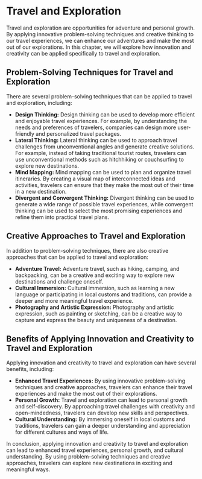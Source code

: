 Travel and Exploration
===========================================================================

Travel and exploration are opportunities for adventure and personal growth. By applying innovative problem-solving techniques and creative thinking to our travel experiences, we can enhance our adventures and make the most out of our explorations. In this chapter, we will explore how innovation and creativity can be applied specifically to travel and exploration.

Problem-Solving Techniques for Travel and Exploration
-----------------------------------------------------

There are several problem-solving techniques that can be applied to travel and exploration, including:

* **Design Thinking:** Design thinking can be used to develop more efficient and enjoyable travel experiences. For example, by understanding the needs and preferences of travelers, companies can design more user-friendly and personalized travel packages.
* **Lateral Thinking:** Lateral thinking can be used to approach travel challenges from unconventional angles and generate creative solutions. For example, instead of taking traditional tourist routes, travelers can use unconventional methods such as hitchhiking or couchsurfing to explore new destinations.
* **Mind Mapping:** Mind mapping can be used to plan and organize travel itineraries. By creating a visual map of interconnected ideas and activities, travelers can ensure that they make the most out of their time in a new destination.
* **Divergent and Convergent Thinking:** Divergent thinking can be used to generate a wide range of possible travel experiences, while convergent thinking can be used to select the most promising experiences and refine them into practical travel plans.

Creative Approaches to Travel and Exploration
---------------------------------------------

In addition to problem-solving techniques, there are also creative approaches that can be applied to travel and exploration:

* **Adventure Travel:** Adventure travel, such as hiking, camping, and backpacking, can be a creative and exciting way to explore new destinations and challenge oneself.
* **Cultural Immersion:** Cultural immersion, such as learning a new language or participating in local customs and traditions, can provide a deeper and more meaningful travel experience.
* **Photography and Artistic Expression:** Photography and artistic expression, such as painting or sketching, can be a creative way to capture and express the beauty and uniqueness of a destination.

Benefits of Applying Innovation and Creativity to Travel and Exploration
------------------------------------------------------------------------

Applying innovation and creativity to travel and exploration can have several benefits, including:

* **Enhanced Travel Experiences:** By using innovative problem-solving techniques and creative approaches, travelers can enhance their travel experiences and make the most out of their explorations.
* **Personal Growth:** Travel and exploration can lead to personal growth and self-discovery. By approaching travel challenges with creativity and open-mindedness, travelers can develop new skills and perspectives.
* **Cultural Understanding:** By immersing oneself in local customs and traditions, travelers can gain a deeper understanding and appreciation for different cultures and ways of life.

In conclusion, applying innovation and creativity to travel and exploration can lead to enhanced travel experiences, personal growth, and cultural understanding. By using problem-solving techniques and creative approaches, travelers can explore new destinations in exciting and meaningful ways.
